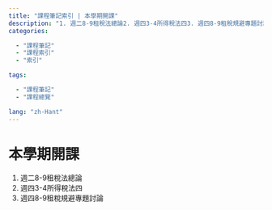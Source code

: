 ```yaml
---
title: "課程筆記索引 | 本學期開課"
description: "1. 週二8-9租稅法總論2. 週四3-4所得稅法四3. 週四8-9租稅規避專題討論。"
categories:

  - "課程筆記"
  - "課程索引"
  - "索引"

tags:

  - "課程筆記"
  - "課程總覽"

lang: "zh-Hant"
---
```


# 本學期開課

1. 週二8-9租稅法總論
2. 週四3-4所得稅法四
3. 週四8-9租稅規避專題討論